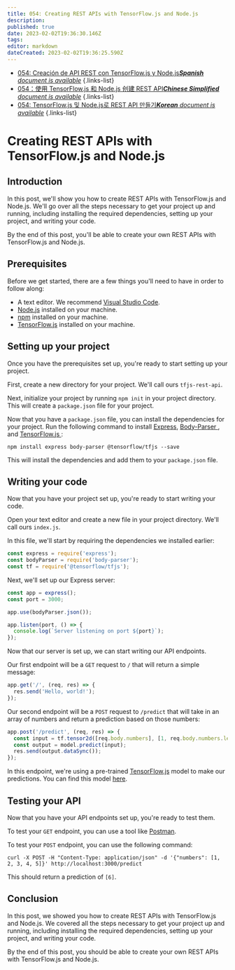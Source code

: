 ```yaml
---
title: 054: Creating REST APIs with TensorFlow.js and Node.js
description: 
published: true
date: 2023-02-02T19:36:30.146Z
tags: 
editor: markdown
dateCreated: 2023-02-02T19:36:25.590Z
---
```


- [054: Creación de API REST con TensorFlow.js y Node.js***Spanish** document is available*](/es/Knowledge-base/TensorFlow-js/Learning/054-creating-rest-apis-with-tensorflow-js-and-node-js)
{.links-list}
- [054：使用 TensorFlow.js 和 Node.js 创建 REST API***Chinese Simplified** document is available*](/zh/Knowledge-base/TensorFlow-js/Learning/054-creating-rest-apis-with-tensorflow-js-and-node-js)
{.links-list}
- [054: TensorFlow.js 및 Node.js로 REST API 만들기***Korean** document is available*](/ko/Knowledge-base/TensorFlow-js/Learning/054-creating-rest-apis-with-tensorflow-js-and-node-js)
{.links-list}


# Creating REST APIs with TensorFlow.js and Node.js

## Introduction

In this post, we'll show you how to create REST APIs with TensorFlow.js and Node.js. We'll go over all the steps necessary to get your project up and running, including installing the required dependencies, setting up your project, and writing your code.

By the end of this post, you'll be able to create your own REST APIs with TensorFlow.js and Node.js.

## Prerequisites

Before we get started, there are a few things you'll need to have in order to follow along:

- A text editor. We recommend [Visual Studio Code](https://code.visualstudio.com/).
- [Node.js](https://nodejs.org/en/) installed on your machine.
- [npm](https://www.npmjs.com/) installed on your machine.
- [TensorFlow.js](https://js.tensorflow.org/) installed on your machine.

## Setting up your project

Once you have the prerequisites set up, you're ready to start setting up your project.

First, create a new directory for your project. We'll call ours `tfjs-rest-api`.

Next, initialize your project by running `npm init` in your project directory. This will create a `package.json` file for your project.

Now that you have a `package.json` file, you can install the dependencies for your project. Run the following command to install [Express](https://expressjs.com/), [ Body-Parser ](https://www.npmjs.com/package/body-parser), and [ TensorFlow.js ](https://www.npmjs.com/package/@tensorflow/tfjs):

```
npm install express body-parser @tensorflow/tfjs --save
```

This will install the dependencies and add them to your `package.json` file.

## Writing your code

Now that you have your project set up, you're ready to start writing your code.

Open your text editor and create a new file in your project directory. We'll call ours `index.js`.

In this file, we'll start by requiring the dependencies we installed earlier:

```javascript
const express = require('express');
const bodyParser = require('body-parser');
const tf = require('@tensorflow/tfjs');
```

Next, we'll set up our Express server:

```javascript
const app = express();
const port = 3000;

app.use(bodyParser.json());

app.listen(port, () => {
  console.log(`Server listening on port ${port}`);
});
```

Now that our server is set up, we can start writing our API endpoints.

Our first endpoint will be a `GET` request to `/` that will return a simple message:

```javascript
app.get('/', (req, res) => {
  res.send('Hello, world!');
});
```

Our second endpoint will be a `POST` request to `/predict` that will take in an array of numbers and return a prediction based on those numbers:

```javascript
app.post('/predict', (req, res) => {
  const input = tf.tensor2d([req.body.numbers], [1, req.body.numbers.length]);
  const output = model.predict(input);
  res.send(output.dataSync());
});
```

In this endpoint, we're using a pre-trained [TensorFlow.js](https://js.tensorflow.org/) model to make our predictions. You can find this model [here](https://storage.googleapis.com/tfjs-models/tfjs/mnist_model/model.json).

## Testing your API

Now that you have your API endpoints set up, you're ready to test them.

To test your `GET` endpoint, you can use a tool like [Postman](https://www.getpostman.com/).

To test your `POST` endpoint, you can use the following command:

```
curl -X POST -H "Content-Type: application/json" -d '{"numbers": [1, 2, 3, 4, 5]}' http://localhost:3000/predict
```

This should return a prediction of `[6]`.

## Conclusion

In this post, we showed you how to create REST APIs with TensorFlow.js and Node.js. We covered all the steps necessary to get your project up and running, including installing the required dependencies, setting up your project, and writing your code.

By the end of this post, you should be able to create your own REST APIs with TensorFlow.js and Node.js.